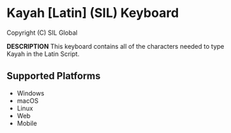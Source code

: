 # Kayah [Latin] (SIL) Keyboard

Copyright (C) SIL Global

__DESCRIPTION__
This keyboard contains all of the characters needed to type Kayah in the Latin Script.


## Supported Platforms

 * Windows
 * macOS
 * Linux
 * Web
 * Mobile
 

